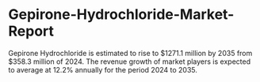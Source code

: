 # Gepirone-Hydrochloride-Market-Report
Gepirone Hydrochloride is estimated to rise to $1271.1 million by 2035 from $358.3 million of 2024. The revenue growth of market players is expected to average at 12.2% annually for the period 2024 to 2035.

